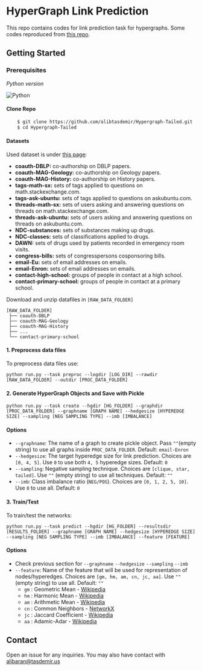 # HyperGraph Link Prediction

This repo contains codes for link prediction task for hypergraphs. 
Some codes reproduced from [this repo](https://github.com/granelle/www20-higher-order).


## Getting Started
### Prerequisites
_Python version_

![Python](https://img.shields.io/badge/Python-3.7.9-green.svg?style=plastic)

#### Clone Repo

```bash
    $ git clone https://github.com/alibtasdemir/Hypergraph-Tailed.git
    $ cd Hypergraph-Tailed
 ```

#### Datasets

Used dataset is under [this page](https://www.cs.cornell.edu/~arb/data/):

* **coauth-DBLP:** co-authorship on DBLP papers.
* **coauth-MAG-Geology:** co-authorship on Geology papers.
* **coauth-MAG-History:** co-authorship on History papers.
* **tags-math-sx:** sets of tags applied to questions on math.stackexchange.com.
* **tags-ask-ubuntu:** sets of tags applied to questions on askubuntu.com.
* **threads-math-sx:** sets of users asking and answering questions on threads on math.stackexchange.com.
* **threads-ask-ubuntu:** sets of users asking and answering questions on threads on askubuntu.com.
* **NDC-substances:** sets of substances making up drugs.
* **NDC-classes:** sets of classifications applied to drugs.
* **DAWN:** sets of drugs used by patients recorded in emergency room visits.
* **congress-bills:** sets of congresspersons cosponsoring bills.
* **email-Eu:** sets of email addresses on emails.
* **email-Enron:** sets of email addresses on emails.
* **contact-high-school:** groups of people in contact at a high school.
* **contact-primary-school:** groups of people in contact at a primary school.

Download and unzip datafiles in `[RAW_DATA_FOLDER]`

```
[RAW_DATA_FOLDER]
 ├── coauth-DBLP
 ├── coauth-MAG-Geology
 ├── coauth-MAG-History
 ├── ...
 └── contact-primary-school
```

#### 1. Preprocess data files

To preprocess data files use:
```
python run.py --task preproc --logdir [LOG_DIR] --rawdir [RAW_DATA_FOLDER] --outdir [PROC_DATA_FOLDER]
```

#### 2. Generate HyperGraph Objects and Save with Pickle

```
python run.py --task create --hgdir [HG_FOLDER] --graphdir [PROC_DATA_FOLDER] --graphname [GRAPH NAME] --hedgesize [HYPEREDGE SIZE] --sampling [NEG SAMPLING TYPE] --imb [IMBALANCE]
```

#### Options
* `--graphname`: The name of a graph to create pickle object. Pass `""`(empty string) to use all graphs inside `PROC_DATA_FOLDER`. Default: `email-Enron`
* `--hedgesize`: The target hyperedge size for link prediction. Choices are `[0, 4, 5]`. Use `0` to use both `4, 5` hyperedge sizes. Default: `0`
* `--sampling`: Negative sampling technique. Choices are `[clique, star, tailed]`. Use `""` (empty string) to use all techniques. Default: `""`
* `--imb`: Class imbalance ratio (`NEG/POS`). Choices are `[0, 1, 2, 5, 10]`. Use `0` to use all. Default: `0`


#### 3. Train/Test

To train/test the networks:
```
python run.py --task predict --hgdir [HG_FOLDER] --resultsdir [RESULTS_FOLDER] --graphname [GRAPH NAME] --hedgesize [HYPEREDGE SIZE] --sampling [NEG SAMPLING TYPE] --imb [IMBALANCE] --feature [FEATURE]
```

#### Options
* Check previous section for `--graphname` `--hedgesize` `--sampling` `--imb`
* `--feature`: Name of the feature that will be used for representation of nodes/hyperedges. Choices are `[gm, hm, am, cn, jc, aa]`. Use `""` (empty string) to use all. Default: `""`
  * `gm` : Geometric Mean - [Wikipedia](https://en.wikipedia.org/wiki/Geometric_mean)
  * `hm` : Harmonic Mean - [Wikipedia](https://en.wikipedia.org/wiki/Harmonic_mean)
  * `am` : Arithmetic Mean - [Wikipedia](https://en.wikipedia.org/wiki/Arithmetic_mean)
  * `cn` : Common Neighbors - [NetworkX](https://networkx.org/documentation/stable/reference/generated/networkx.classes.function.common_neighbors.html)
  * `jc` : Jaccard Coefficient - [Wikipedia](https://en.wikipedia.org/wiki/Jaccard_index)
  * `aa` : Adamic-Adar - [Wikipedia](https://en.wikipedia.org/wiki/Adamic%E2%80%93Adar_index)

## Contact
Open an issue for any inquiries.
You may also have contact with [alibaran@tasdemir.us](mailto:alibaran@tasdemir.us)